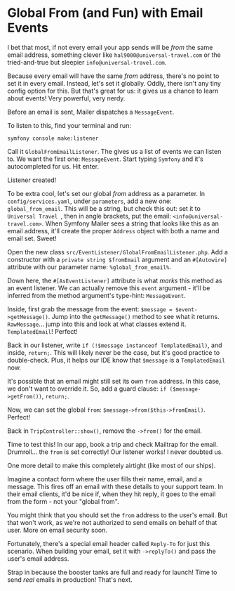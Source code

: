 # Global From (and Fun) with Email Events

I bet that most, if not every email your app sends will
be *from* the same email address, something clever like
`hal9000@universal-travel.com` or the tried-and-true but sleepier
`info@universal-travel.com`.

Because every email will have the same *from* address, there's
no point to set it in every email. Instead, let's set it globally.
Oddly, there isn't any tiny config option for this. But that's
great for us: it gives us a chance to learn about events! Very powerful,
very nerdy.

Before an email is sent, Mailer dispatches a `MessageEvent`.

To listen to this, find your terminal and run:

```terminal
symfony console make:listener
```

Call it `GlobalFromEmailListener`. The gives us a list of events we
can listen to. We want the first one: `MessageEvent`.
Start typing `Symfony` and it's autocompleted for us. Hit enter.

Listener created!

To be extra cool, let's set our global *from* address as a parameter. In `config/services.yaml`,
under `parameters`, add a new one: `global_from_email`. This will be a string,
but check this out: set it to `Universal Travel `, then in angle brackets, put the email:
`<info@universal-travel.com>`. When Symfony Mailer sees a string that looks like this as an
email address, it'll create the proper `Address` object with both a name and email set.
Sweet!

Open the new class `src/EventListener/GlobalFromEmailListener.php`.
Add a constructor with a `private string $fromEmail` argument and an `#[Autowire]`
attribute with our parameter name: `%global_from_email%`.

Down here, the `#[AsEventListener]` attribute is what *marks* this method as an event
listener. We can actually remove this `event` argument - it'll be inferred from the
method argument's type-hint: `MessageEvent`.

Inside, first grab the message from the event: `$message = $event->getMessage()`. Jump
into the `getMessage()` method to see what it returns. `RawMessage`... jump into this
and look at what classes extend it. `TemplatedEmail`! Perfect!

Back in our listener, write `if (!$message instanceof TemplatedEmail)`, and inside, `return;`.
This will likely never be the case, but it's good practice to double-check. Plus, it
helps our IDE know that `$message` is a `TemplatedEmail` now.

It's possible that an email might still set its own `from` address. In this case,
we don't want to override it. So, add a guard clause: `if ($message->getFrom())`, `return;`.

Now, we can set the global `from`: `$message->from($this->fromEmail)`. Perfect!

Back in `TripController::show()`, remove the `->from()` for the email.

Time to test this! In our app, book a trip and check Mailtrap for the email. Drumroll...
the `from` is set correctly! Our listener works! I never doubted us.

One more detail to make this completely airtight (like most of our ships).

Imagine a contact form
where the user fills their name, email, and a message. This fires off an email with
these details to your support team. In their email clients, it'd be nice if, when
they hit reply, it goes to the email from the form - not your "global from".

You might think that you should set the `from` address to the user's email.
But that won't work, as we're not authorized to send emails on behalf of
that user. More on email security soon.

Fortunately, there's a special email header called `Reply-To` for just this scenario.
When building your email, set it with `->replyTo()` and pass the user's email address.

Strap in because the booster tanks are full and ready for launch!
Time to send *real* emails in production! That's next.
